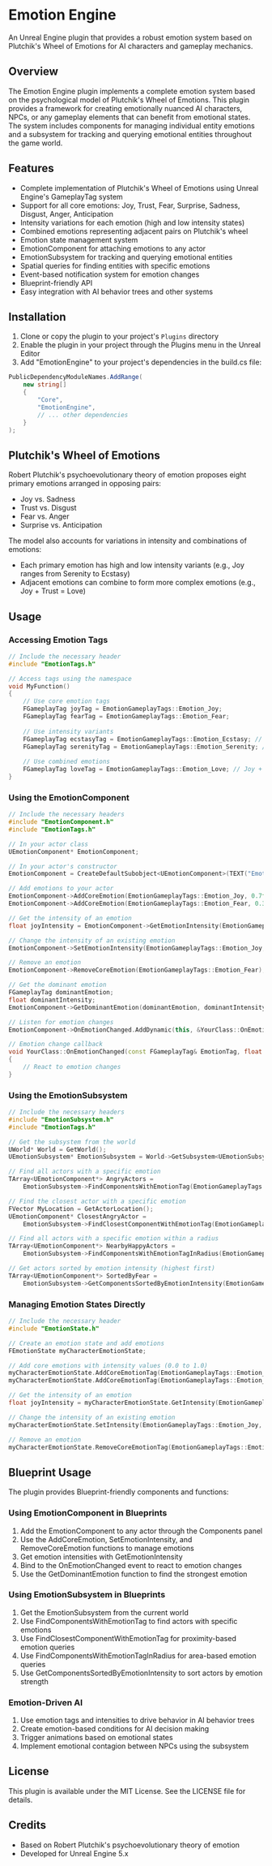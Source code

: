 # Emotion Engine

An Unreal Engine plugin that provides a robust emotion system based on Plutchik's Wheel of Emotions for AI characters and gameplay mechanics.

## Overview

The Emotion Engine plugin implements a complete emotion system based on the psychological model of Plutchik's Wheel of Emotions. This plugin provides a framework for creating emotionally nuanced AI characters, NPCs, or any gameplay elements that can benefit from emotional states. The system includes components for managing individual entity emotions and a subsystem for tracking and querying emotional entities throughout the game world.

## Features

- Complete implementation of Plutchik's Wheel of Emotions using Unreal Engine's GameplayTag system
- Support for all core emotions: Joy, Trust, Fear, Surprise, Sadness, Disgust, Anger, Anticipation
- Intensity variations for each emotion (high and low intensity states)
- Combined emotions representing adjacent pairs on Plutchik's wheel
- Emotion state management system
- EmotionComponent for attaching emotions to any actor
- EmotionSubsystem for tracking and querying emotional entities
- Spatial queries for finding entities with specific emotions
- Event-based notification system for emotion changes
- Blueprint-friendly API
- Easy integration with AI behavior trees and other systems

## Installation

1. Clone or copy the plugin to your project's `Plugins` directory
2. Enable the plugin in your project through the Plugins menu in the Unreal Editor
3. Add "EmotionEngine" to your project's dependencies in the build.cs file:

```csharp
PublicDependencyModuleNames.AddRange(
    new string[]
    {
        "Core",
        "EmotionEngine",
        // ... other dependencies
    }
);
```

## Plutchik's Wheel of Emotions

Robert Plutchik's psychoevolutionary theory of emotion proposes eight primary emotions arranged in opposing pairs:

- Joy vs. Sadness
- Trust vs. Disgust
- Fear vs. Anger
- Surprise vs. Anticipation

The model also accounts for variations in intensity and combinations of emotions:

- Each primary emotion has high and low intensity variants (e.g., Joy ranges from Serenity to Ecstasy)
- Adjacent emotions can combine to form more complex emotions (e.g., Joy + Trust = Love)

## Usage

### Accessing Emotion Tags

```cpp
// Include the necessary header
#include "EmotionTags.h"

// Access tags using the namespace
void MyFunction()
{
    // Use core emotion tags
    FGameplayTag joyTag = EmotionGameplayTags::Emotion_Joy;
    FGameplayTag fearTag = EmotionGameplayTags::Emotion_Fear;
    
    // Use intensity variants
    FGameplayTag ecstasyTag = EmotionGameplayTags::Emotion_Ecstasy; // High intensity Joy
    FGameplayTag serenityTag = EmotionGameplayTags::Emotion_Serenity; // Low intensity Joy
    
    // Use combined emotions
    FGameplayTag loveTag = EmotionGameplayTags::Emotion_Love; // Joy + Trust
}
```

### Using the EmotionComponent

```cpp
// Include the necessary headers
#include "EmotionComponent.h"
#include "EmotionTags.h"

// In your actor class
UEmotionComponent* EmotionComponent;

// In your actor's constructor
EmotionComponent = CreateDefaultSubobject<UEmotionComponent>(TEXT("EmotionComponent"));

// Add emotions to your actor
EmotionComponent->AddCoreEmotion(EmotionGameplayTags::Emotion_Joy, 0.7f);
EmotionComponent->AddCoreEmotion(EmotionGameplayTags::Emotion_Fear, 0.3f);

// Get the intensity of an emotion
float joyIntensity = EmotionComponent->GetEmotionIntensity(EmotionGameplayTags::Emotion_Joy);

// Change the intensity of an existing emotion
EmotionComponent->SetEmotionIntensity(EmotionGameplayTags::Emotion_Joy, 0.9f);

// Remove an emotion
EmotionComponent->RemoveCoreEmotion(EmotionGameplayTags::Emotion_Fear);

// Get the dominant emotion
FGameplayTag dominantEmotion;
float dominantIntensity;
EmotionComponent->GetDominantEmotion(dominantEmotion, dominantIntensity);

// Listen for emotion changes
EmotionComponent->OnEmotionChanged.AddDynamic(this, &YourClass::OnEmotionChanged);

// Emotion change callback
void YourClass::OnEmotionChanged(const FGameplayTag& EmotionTag, float Intensity)
{
    // React to emotion changes
}
```

### Using the EmotionSubsystem

```cpp
// Include the necessary headers
#include "EmotionSubsystem.h"
#include "EmotionTags.h"

// Get the subsystem from the world
UWorld* World = GetWorld();
UEmotionSubsystem* EmotionSubsystem = World->GetSubsystem<UEmotionSubsystem>();

// Find all actors with a specific emotion
TArray<UEmotionComponent*> AngryActors = 
    EmotionSubsystem->FindComponentsWithEmotionTag(EmotionGameplayTags::Emotion_Anger);

// Find the closest actor with a specific emotion
FVector MyLocation = GetActorLocation();
UEmotionComponent* ClosestAngryActor = 
    EmotionSubsystem->FindClosestComponentWithEmotionTag(EmotionGameplayTags::Emotion_Anger, MyLocation);

// Find all actors with a specific emotion within a radius
TArray<UEmotionComponent*> NearbyHappyActors = 
    EmotionSubsystem->FindComponentsWithEmotionTagInRadius(EmotionGameplayTags::Emotion_Joy, MyLocation, 1000.0f);

// Get actors sorted by emotion intensity (highest first)
TArray<UEmotionComponent*> SortedByFear = 
    EmotionSubsystem->GetComponentsSortedByEmotionIntensity(EmotionGameplayTags::Emotion_Fear);
```

### Managing Emotion States Directly

```cpp
// Include the necessary header
#include "EmotionState.h"

// Create an emotion state and add emotions
FEmotionState myCharacterEmotionState;

// Add core emotions with intensity values (0.0 to 1.0)
myCharacterEmotionState.AddCoreEmotionTag(EmotionGameplayTags::Emotion_Joy, 0.7f);
myCharacterEmotionState.AddCoreEmotionTag(EmotionGameplayTags::Emotion_Fear, 0.3f);

// Get the intensity of an emotion
float joyIntensity = myCharacterEmotionState.GetIntensity(EmotionGameplayTags::Emotion_Joy); // Returns 0.7

// Change the intensity of an existing emotion
myCharacterEmotionState.SetIntensity(EmotionGameplayTags::Emotion_Joy, 0.9f);

// Remove an emotion
myCharacterEmotionState.RemoveCoreEmotionTag(EmotionGameplayTags::Emotion_Fear);
```

## Blueprint Usage

The plugin provides Blueprint-friendly components and functions:

### Using EmotionComponent in Blueprints

1. Add the EmotionComponent to any actor through the Components panel
2. Use the AddCoreEmotion, SetEmotionIntensity, and RemoveCoreEmotion functions to manage emotions
3. Get emotion intensities with GetEmotionIntensity
4. Bind to the OnEmotionChanged event to react to emotion changes
5. Use the GetDominantEmotion function to find the strongest emotion

### Using EmotionSubsystem in Blueprints

1. Get the EmotionSubsystem from the current world
2. Use FindComponentsWithEmotionTag to find actors with specific emotions
3. Use FindClosestComponentWithEmotionTag for proximity-based emotion queries
4. Use FindComponentsWithEmotionTagInRadius for area-based emotion queries
5. Use GetComponentsSortedByEmotionIntensity to sort actors by emotion strength

### Emotion-Driven AI

1. Use emotion tags and intensities to drive behavior in AI behavior trees
2. Create emotion-based conditions for AI decision making
3. Trigger animations based on emotional states
4. Implement emotional contagion between NPCs using the subsystem

## License

This plugin is available under the MIT License. See the LICENSE file for details.

## Credits

- Based on Robert Plutchik's psychoevolutionary theory of emotion
- Developed for Unreal Engine 5.x
